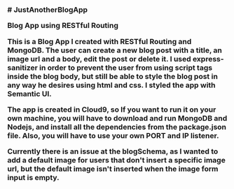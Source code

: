 <h3> # JustAnotherBlogApp

Blog App using RESTful Routing


This is a Blog App I created with RESTful Routing and MongoDB.
The user can create a new blog post with a title, an image url and a body, edit the post or delete it.
I used express-sanitizer in order to prevent the user from using script tags inside the blog body, but still be able to style
the blog post in any way he desires using html and css.
I styled the app with Semantic UI.


The app is created in Cloud9, so If you want to run it on your own machine, you will have to download and run MongoDB and Nodejs,
and install all the dependencies from the package.json file. Also, you will have to use your own PORT and IP listener.


Currently there is an issue at the blogSchema, as I wanted to add a default image for users that don't insert a specific image url,
but the default image isn't inserted when the image form input is empty.
</h3>
